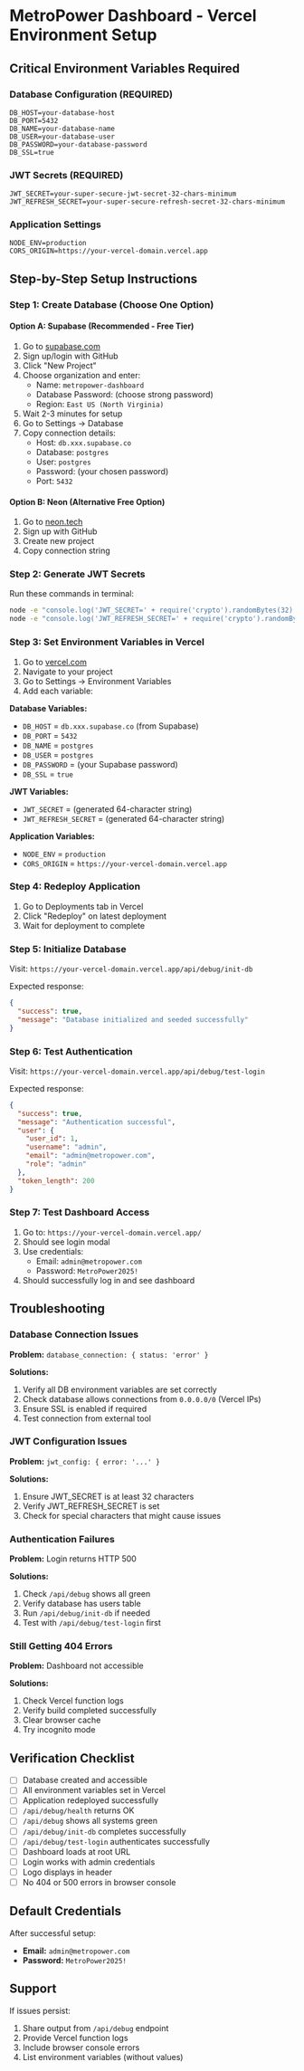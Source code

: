 # MetroPower Dashboard - Vercel Environment Setup

## Critical Environment Variables Required

### Database Configuration (REQUIRED)
```env
DB_HOST=your-database-host
DB_PORT=5432
DB_NAME=your-database-name
DB_USER=your-database-user
DB_PASSWORD=your-database-password
DB_SSL=true
```

### JWT Secrets (REQUIRED)
```env
JWT_SECRET=your-super-secure-jwt-secret-32-chars-minimum
JWT_REFRESH_SECRET=your-super-secure-refresh-secret-32-chars-minimum
```

### Application Settings
```env
NODE_ENV=production
CORS_ORIGIN=https://your-vercel-domain.vercel.app
```

## Step-by-Step Setup Instructions

### Step 1: Create Database (Choose One Option)

#### Option A: Supabase (Recommended - Free Tier)
1. Go to [supabase.com](https://supabase.com)
2. Sign up/login with GitHub
3. Click "New Project"
4. Choose organization and enter:
   - Name: `metropower-dashboard`
   - Database Password: (choose strong password)
   - Region: `East US (North Virginia)`
5. Wait 2-3 minutes for setup
6. Go to Settings → Database
7. Copy connection details:
   - Host: `db.xxx.supabase.co`
   - Database: `postgres`
   - User: `postgres`
   - Password: (your chosen password)
   - Port: `5432`

#### Option B: Neon (Alternative Free Option)
1. Go to [neon.tech](https://neon.tech)
2. Sign up with GitHub
3. Create new project
4. Copy connection string

### Step 2: Generate JWT Secrets
Run these commands in terminal:
```bash
node -e "console.log('JWT_SECRET=' + require('crypto').randomBytes(32).toString('hex'))"
node -e "console.log('JWT_REFRESH_SECRET=' + require('crypto').randomBytes(32).toString('hex'))"
```

### Step 3: Set Environment Variables in Vercel
1. Go to [vercel.com](https://vercel.com)
2. Navigate to your project
3. Go to Settings → Environment Variables
4. Add each variable:

**Database Variables:**
- `DB_HOST` = `db.xxx.supabase.co` (from Supabase)
- `DB_PORT` = `5432`
- `DB_NAME` = `postgres`
- `DB_USER` = `postgres`
- `DB_PASSWORD` = (your Supabase password)
- `DB_SSL` = `true`

**JWT Variables:**
- `JWT_SECRET` = (generated 64-character string)
- `JWT_REFRESH_SECRET` = (generated 64-character string)

**Application Variables:**
- `NODE_ENV` = `production`
- `CORS_ORIGIN` = `https://your-vercel-domain.vercel.app`

### Step 4: Redeploy Application
1. Go to Deployments tab in Vercel
2. Click "Redeploy" on latest deployment
3. Wait for deployment to complete

### Step 5: Initialize Database
Visit: `https://your-vercel-domain.vercel.app/api/debug/init-db`

Expected response:
```json
{
  "success": true,
  "message": "Database initialized and seeded successfully"
}
```

### Step 6: Test Authentication
Visit: `https://your-vercel-domain.vercel.app/api/debug/test-login`

Expected response:
```json
{
  "success": true,
  "message": "Authentication successful",
  "user": {
    "user_id": 1,
    "username": "admin",
    "email": "admin@metropower.com",
    "role": "admin"
  },
  "token_length": 200
}
```

### Step 7: Test Dashboard Access
1. Go to: `https://your-vercel-domain.vercel.app/`
2. Should see login modal
3. Use credentials:
   - Email: `admin@metropower.com`
   - Password: `MetroPower2025!`
4. Should successfully log in and see dashboard

## Troubleshooting

### Database Connection Issues
**Problem:** `database_connection: { status: 'error' }`

**Solutions:**
1. Verify all DB environment variables are set correctly
2. Check database allows connections from `0.0.0.0/0` (Vercel IPs)
3. Ensure SSL is enabled if required
4. Test connection from external tool

### JWT Configuration Issues
**Problem:** `jwt_config: { error: '...' }`

**Solutions:**
1. Ensure JWT_SECRET is at least 32 characters
2. Verify JWT_REFRESH_SECRET is set
3. Check for special characters that might cause issues

### Authentication Failures
**Problem:** Login returns HTTP 500

**Solutions:**
1. Check `/api/debug` shows all green
2. Verify database has users table
3. Run `/api/debug/init-db` if needed
4. Test with `/api/debug/test-login` first

### Still Getting 404 Errors
**Problem:** Dashboard not accessible

**Solutions:**
1. Check Vercel function logs
2. Verify build completed successfully
3. Clear browser cache
4. Try incognito mode

## Verification Checklist

- [ ] Database created and accessible
- [ ] All environment variables set in Vercel
- [ ] Application redeployed successfully
- [ ] `/api/debug/health` returns OK
- [ ] `/api/debug` shows all systems green
- [ ] `/api/debug/init-db` completes successfully
- [ ] `/api/debug/test-login` authenticates successfully
- [ ] Dashboard loads at root URL
- [ ] Login works with admin credentials
- [ ] Logo displays in header
- [ ] No 404 or 500 errors in browser console

## Default Credentials

After successful setup:
- **Email:** `admin@metropower.com`
- **Password:** `MetroPower2025!`

## Support

If issues persist:
1. Share output from `/api/debug` endpoint
2. Provide Vercel function logs
3. Include browser console errors
4. List environment variables (without values)
